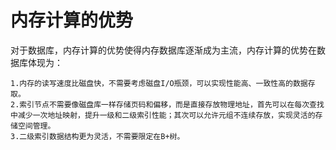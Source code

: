 # 内存计算的优势 #
对于数据库，内存计算的优势使得内存数据库逐渐成为主流，内存计算的优势在数据库体现为：

    1.内存的读写速度比磁盘快，不需要考虑磁盘I/O瓶颈，可以实现性能高、一致性高的数据存取。
    2.索引节点不需要像磁盘库一样存储页码和偏移，而是直接存放物理地址，首先可以在每次查找中减少一次地址映射，提升一级和二级索引性能；其次可以允许元组不连续存放，实现灵活的存储空间管理。
    3.二级索引数据结构更为灵活，不需要限定在B+树。
